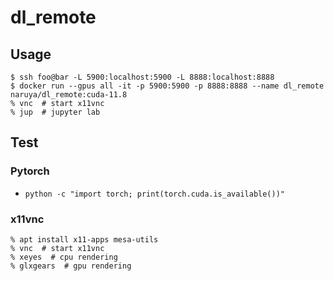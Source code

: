 # dl_remote

## Usage

```
$ ssh foo@bar -L 5900:localhost:5900 -L 8888:localhost:8888
$ docker run --gpus all -it -p 5900:5900 -p 8888:8888 --name dl_remote naruya/dl_remote:cuda-11.8
% vnc  # start x11vnc
% jup  # jupyter lab
```

## Test

### Pytorch
- `python -c "import torch; print(torch.cuda.is_available())"`

### x11vnc
```
% apt install x11-apps mesa-utils
% vnc  # start x11vnc
% xeyes  # cpu rendering
% glxgears  # gpu rendering
```
